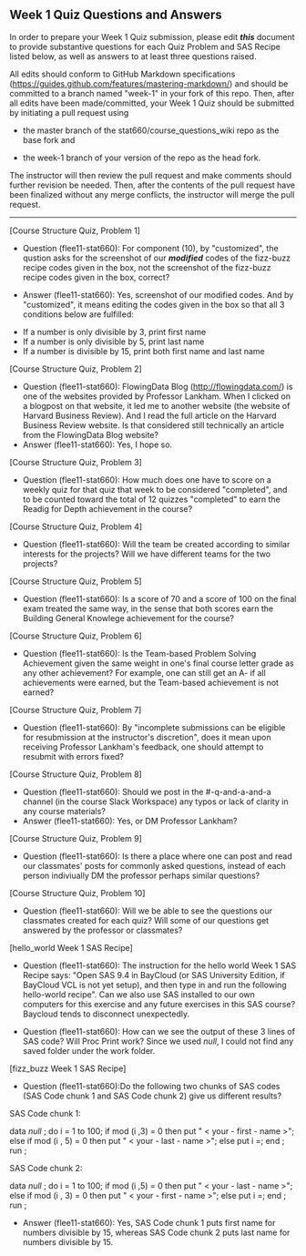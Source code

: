 ## Week 1 Quiz Questions and Answers

In order to prepare your Week 1 Quiz submission, please edit ***this*** document to provide substantive questions for each Quiz Problem and SAS Recipe listed below, as well as answers to at least three questions raised.

All edits should conform to GitHub Markdown specifications (https://guides.github.com/features/mastering-markdown/) and should be committed to a branch named "week-1" in your fork of this repo. Then, after all edits have been made/committed, your Week 1 Quiz should be submitted by initiating a pull request using

- the master branch of the stat660/course_questions_wiki repo as the base fork and

- the week-1 branch of your version of the repo as the head fork.

The instructor will then review the pull request and make comments should further revision be needed. Then, after the contents of the pull request have been finalized without any merge conflicts, the instructor will merge the pull request.



********************************************************************************



[Course Structure Quiz, Problem 1]
- Question (flee11-stat660): For component (10), by "customized", the qustion asks for the screenshot of our __*modified*__ codes of the fizz-buzz recipe codes given in the box, not the screenshot of the fizz-buzz recipe codes given in the box, correct?

- Answer (flee11-stat660): Yes, screenshot of our modified codes. And by "customized", it means editing the codes given in the box so that all 3 conditions below are fulfilled: 
* If a number is only divisible by 3, print first name
* If a number is only divisible by 5, print last name 
* If a number is divisible by 15, print both first name and last name

[Course Structure Quiz, Problem 2]
- Question (flee11-stat660): FlowingData Blog (http://flowingdata.com/) is one of the websites provided by Professor Lankham. When I clicked on a blogpost on that website, it led me to another website (the website of Harvard Business Review). And I read the full article on the Harvard Business Review website. Is that considered still technically an article from the FlowingData Blog website?
- Answer (flee11-stat660): Yes, I hope so.

[Course Structure Quiz, Problem 3]
- Question (flee11-stat660): How much does one have to score on a weekly quiz for that quiz that week to be considered "completed", and to be counted toward the total of 12 quizzes "completed" to earn the Readig for Depth achievement in the course?


[Course Structure Quiz, Problem 4]
- Question (flee11-stat660): Will the team be created according to similar interests for the projects? Will we have different teams for the two projects?


[Course Structure Quiz, Problem 5]
- Question (flee11-stat660): Is a score of 70 and a score of 100 on the final exam treated the same way, in the sense that both scores earn the Building General Knowlege achievement for the course?


[Course Structure Quiz, Problem 6]
- Question (flee11-stat660): Is the Team-based Problem Solving Achievement given the same weight in one's final course letter grade as any other achievement? For example, one can still get an A- if all achievements were earned, but the Team-based achievement is not earned?


[Course Structure Quiz, Problem 7]
- Question (flee11-stat660): By "incomplete submissions can be eligible for resubmission at the instructor's discretion", does it mean upon receiving Professor Lankham's feedback, one should attempt to resubmit with errors fixed?



[Course Structure Quiz, Problem 8]
- Question (flee11-stat660): Should we post in the #-q-and-a-and-a channel (in the course Slack Workspace) any typos or lack of clarity in any course materials?
- Answer (flee11-stat660): Yes, or DM Professor Lankham?


[Course Structure Quiz, Problem 9]
- Question (flee11-stat660): Is there a place where one can post and read our classmates' posts for commonly asked questions, instead of each person indiviually DM the professor perhaps similar questions?


[Course Structure Quiz, Problem 10]
- Question (flee11-stat660): Will we be able to see the questions our classmates created for each quiz? Will some of our questions get answered by the professor or classmates?


[hello_world Week 1 SAS Recipe]
- Question (flee11-stat660): The instruction for the hello world Week 1 SAS Recipe says: "Open SAS 9.4 in BayCloud (or SAS University Edition, if BayCloud VCL is not yet setup), and then type in and run the following hello-world recipe". Can we also use SAS installed to our own computers for this exercise and any future exercises in this SAS course? Baycloud tends to disconnect unexpectedly.

- Question (flee11-stat660): How can we see the output of these 3 lines of SAS code? Will Proc Print work? Since we used _null_, I could not find any saved folder under the work folder. 

[fizz_buzz Week 1 SAS Recipe]
- Question (flee11-stat660):Do the following two chunks of SAS codes (SAS Code chunk 1 and SAS Code chunk 2) give us different results?

SAS Code chunk 1: 

data _null_ ;
do i = 1 to 100;
if mod (i ,3) = 0 then put " < your - first - name >";
else if mod (i , 5) = 0 then put " < your - last - name >";
else put i =;
end ;
run ;

SAS Code chunk 2: 

data _null_ ;
do i = 1 to 100;
if mod (i ,5) = 0 then put " < your - last - name >";
else if mod (i , 3) = 0 then put " < your - first - name >";
else put i =;
end ;
run ;

- Answer (flee11-stat660): Yes, SAS Code chunk 1 puts first name for numbers divisible by 15, whereas SAS Code chunk 2 puts last name for numbers divisible by 15.
